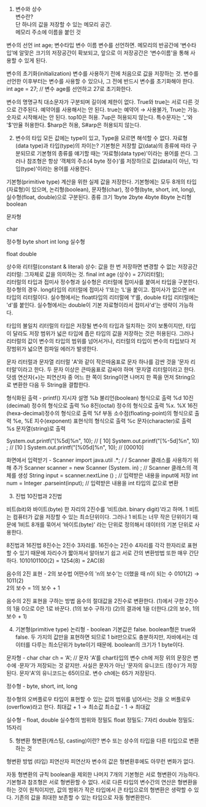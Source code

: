 1. 변수와 상수</br>
변수란?</br>
단 하나의 값을 저장할 수 있는 메모리 공간.</br>
메모리 주소에 이름을 붙인 것

변수의 선언
int 		age;
변수타입	변수 이름
변수를 선언하면. 메모리의 반공간에 ‘변수타입’에 알맞은 크기의 저장공간이 확보되고, 앞으로 이 저장공간은 ‘변수이름'을 통해 사용할 수 있게 된다.

변수의 초기화(initialization)
변수를 사용하기 전에 처음으로 값을 저장하는 것.
변수를 선언한 이후부터는 변수를 사용할 수 있으나, 그 전에 반드시 변수를 초기화해야 한다.
int age = 27; // 변수 age를 선언하고 27로 초기화한다.

변수의 명명규칙
대소문자가 구분되며 길이에 제한이 없다.
True와 true는 서로 다른 것으로 간주된다. 
예약어를 사용해서는 안 된다.
true는 예약어 → 사용불가, True는 가능. 
숫자로 시작해서는 안 된다.
top10은 허용. 7up은 허용되지 않는다. 
특수문자는 ‘_’와 '$'만율 허용한다.
$harp은 허용, S#arp은 허용되지 않는다.

2. 변수의 타입
모든 값에는 type이 있고, Type을 모르면 해석할 수 없다.
자료형(data type)과 타입(type)의 차이는?
기본형은 저장할 값(data)의 종류에 따라 구분되므로 기본형의 종류를 얘기할 때는 ‘자료형(data type)'이라는 용어를 쓴다. 그러나 참조형은 항상 ‘객체의 주소(4 byte 정수)’를 저장하므로 값(data)이 아닌, ‘타입(type)'이라는 용어를 사용한다.

기본형(primitive type)
계산을 위한 실제 값을 저장한다. 
기본형에는 모두 8개의 타입(자료형)이 있으며, 논리형(boolean), 문자형(char), 정수형(byte, short, int, long), 실수형(float, double)으로 구분된다.
종류 크기
1byte
2byte
4byte
8byte
논리형
boolean






문자형


char




정수형
byte
short
int
long
실수형




float
double


상수와 리터럴(constant & literal)
상수: 값을 한 번 저장하면 변경할 수 없는 저장공간
리터럴: 그자체로 값을 의미하는 것.
final int age (상수) = 27(리터럴);   
리터럴의 타입과 접미사
정수형과 실수형은 리터럴에 접미사를 붙여서 타입을 구분한다. 
정수형의 경우. long타입의 리터럴에 접미사 ‘l’또는 ‘L’을 붙이고. 접미사가 없으면 int타입의 리터럴이다.
실수형에서는 float타입의 리터럴에 'f'를, double 타입 리터럴에는 'd'를 붙인다. 실수형에서는 double이 기본 자료형이라서 접미사'd'는 생략이 가능하다. 

타입의 불일치
리터럴의 타입은 저장될 변수의 타입과 일치하는 것이 보통이지만, 타입이 달라도 저장 범위가 넓은 타입에 좁은 타입의 값을 저장하는 것은 허용된다. 그러나 리터럴의 값이 변수의 타입의 범위를 넘어서거나, 리터럴의 타입이 변수의 타입보다 저장범위가 넓으면 컴파일 에러가 발생한다.

문자 리터럴과 문자열 리터럴
'A'와 같이 작은따옴표로 문자 하나를 감싼 것을 '문자 리터럴’이라고 한다. 두 문자 이상은 큰따옴표로 감싸야 하며 ‘문자열 리터럴이라고 한다.
덧셈 연산자(+)는 피연산자 중 어느 한 쪽이 String이면 나머지 한 쪽을 먼저 String으로 변환한 다음 두 String을 결합한다.

형식화된 출력 - printf()
지시자
설명
%b
불리언(boolean) 형식으로 출력
%d
10진(decimal) 정수의 형식으로 출력
%o
8진(octal) 정수의 형식으로 출력
%x. %X
16진(hexa-decimal)정수의 형식으로 출력
%f
부동 소수점(floating-point)의 형식으로 출력
%e, %E
지수(exponent) 표현식의 형식으로 출력
%c
문자(character)로 출력
%s
문자열(string)로 출력 


System.out.printf("[%5d]%n", 10);	// [      10]
System.out.printf("[%-5d]%n", 10) ; 	// [10      ]	System.out.printf("[%05d]%n", 10);	// [00010]

화면에서 입력받기 - Scanner
import java.util .*; 
/ / Scanner 클래스를 사용하기 위해 추가
Scanner scanner = new Scanner (System. in) ; 
// Scanner 클래스의 객체를 생성
String input = scanner.nextLine () ; 
// 입력받은 내용을 input에 저장 
int num = Integer .parseint(input); 
// 입력받은 내용을 int 타입의 값으로 변환



3. 진법
10진법과 2진법

비트(bit)와 바이트(byte)
한 자리의 2진수를 ‘비트(bit. binary digit)'라고 하며. 1 비트는 컴퓨터가 값을 저장할 수 있는 최소단위이다. 그러나 1 비트는 너무 작은 단위이기 때문에 1비트 8개를 묶어서 ‘바이트(byte)' 라는 단위로 정의해서 데이터의 기본 단위로 사용한다.

8진법과 16진법
8진수는 2진수 3자리를. 16진수는 2진수 4자리를 각각 한자리로 표현할 수 있기 때문에 자리수가 짧아져서 알아보기 쉽고 서로 간의 변환방법 또한 매우 간단하다.
1010101100(2) = 1254(8) = 2AC(8)

음수의 2진 표현 - 2의 보수법
어떤수의 'n의 보수’는 더했을 때 n이 되는 수
0101(2) → 1011(2)  
2의 보수 = 1의 보수 + 1

음수의 2진 표현을 구하는 방법
음수의 절대값을 2진수로 변환한다.
(1)에서 구한 2진수의 1을 0으로 0은 1로 바꾼다.
(1의 보수 구하기)
(2)의 결과에 1을 더한다.(2의 보수, 1의 보수 + 1)

4. 기본형(primitive type)
논리형 - boolean
기본값은 false.
 boolean형은 true와 false. 두 가지의 값만을 표현하면 되므로 1 bit만으로도 충분하지만, 자바에서는 데이터를 다루는 최소단위가 byte이기 때문에. boolean의 크기가 1 byte이다. 

문자형 - char
char ch = ‘A’;	// 문자 ‘A’를 char타입의 변수 ch에 저장
위의 문장은 변수에 ·문자’가 저장되는 것 같지만. 사실은 문자가 아닌 ‘문자의 유니코드 (정수)’가 저장된다. 문자'A'의 유니코드는 65이므로. 변수 ch에는 65가 저장된다.

정수형 - byte, short, int, long

정수형의 오버플로우
타입이 표현할 수 있는 값의 범위를 넘어서는 것을 오 버플로우(overflow)라고 한다.
최대값 + 1 → 최소값
최소값 - 1 → 최대값

실수형 - float, double
실수형의 범위와 정밀도
float 정밀도: 7자리
double 정밀도: 15자리





5. 형변환
형변환(캐스팅, casting)이란?
변수 또는 상수의 타입을 다른 타입으로 변환하는 것

형변환 방법
(타입) 피연산자
피연산자 변수의 값은 형변환후에도 아무런 변화가 없다.

자동 형변환의 규칙
boolean을 제외한 나머지 7개의 기본형은 서로 형변환이 가능하다. 
기본형과 참조형은 서로 형변환할 수 없다. 
서로 다른 타입의 변수간의 연산은 형변환을 하는 것이 원칙이지만, 값의 범위가 작은 타입에서 큰 타입으로의 형변환은 생략할 수 있다.
기존의 값을 최대한 보존할 수 있는 타입으로 자동 형변환한다.

